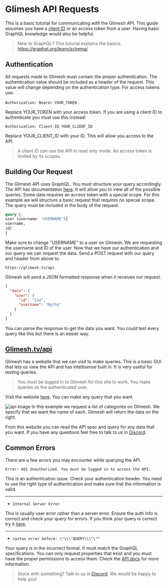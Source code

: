 
# Glimesh API Requests

This is a basic tutorial for communicating with the Glimesh API. This guide assumes you have a [client ID](https://glimesh.tv/users/settings/applications) or an access token from a user.  Having basic GraphQL knowledge would also be helpful.
> New to GraphQL? This tutorial explains the basics. https://graphql.org/learn/schema/


## Authentication

All requests made to Glimesh must contain the proper authentication. The authentication  value should be included as a header of the request. This value will change depending on the authentication type. For access tokens use:

`Authorization: Bearer YOUR_TOKEN` .

Replace YOUR_TOKEN with your access token. If you are using a client ID to authenticate you must use this instead:

`Authorization: Client-ID YOUR_CLIENT_ID`

Replace YOUR_CLIENT_ID with your ID. This will allow you access to the API.

>  A client ID can use the API in read only mode. An access token is limited by its scopes.

## Building Our Request

The Glimesh API uses GraphQL. You must structure your query accordingly. The API has documentation [here](https://github.com/Glimesh/glimesh.tv/wiki/GraphQL-API). It will allow you to view all of the possible queries. Some data requires an access token with a special scope. For this example we will structure a basic request that requires no special scope. The query must be included in the body of the request.
```GraphQL
query {
user (username: "USERNAME"){
username,
id}
}
```
Make sure to change "USERNAME" to a user on Glimesh. We are requesting the username and ID of the user. Now that we have our authentication and our query we can request the data. Send a POST request with our query and header from above to:

`https://glimesh.tv/api`

Glimesh will send a JSON formatted response when it receives our request.
```JSON
{
  "data": {
    "user": {
      "id": "154",
      "username": "Mytho"
    }
  }
}
```

You can parse the response to get the data you want. You *could* test every query like this but there is an easier way.

## [Glimesh.tv/api](https://glimesh.tv/api)

Glimesh has a website that we can visit to make queries. This is a basic GUI that lets us view the API and has intellisense built in. It is very useful for testing queries.

> You must be logged in to Glimesh for this site to work. You make queries as the authenticated user.

Visit the website [here](https://glimesh.tv/api). You can make any query that you want.

![api Image](https://i.imgur.com/Z43UaOq.png)
In this example we request a list of categories on Glimesh. We specify that we want the name of each. Glimesh will return the data on the right.

From this website you can read the API spec and query for any data that you want. If you have any questions feel free to talk to us in [Discord](https;//discord.gg/Glimesh).

## Common Errors

There are a few errors you may encounter while querying the API.

`Error: 401 Unauthorized. You must be logged in to access the API.`

This is an authentication issue. Check your authentication header. You need to use the right type of authentication and make sure that the information is valid.

___

-   `Internal Server Error`

 This is usually user error rather than a server error. Ensure the auth info is correct and check your query for errors.  If you think your query is correct try it [here](https://glimesh.tv/api).
 ___


-   `syntax error before: \"\\\"QUERY\\\"\""`

 Your query is in the incorrect format. It must match the GraphQL specifications. You can only request properties that exist and you must have the proper permissions to access them. Check the [API docs](https://github.com/Glimesh/glimesh.tv/wiki/GraphQL-API) for more information.



> Stuck with something? Talk to us in [Discord](https://discord.gg/Glimesh). We would be happy to help you!
